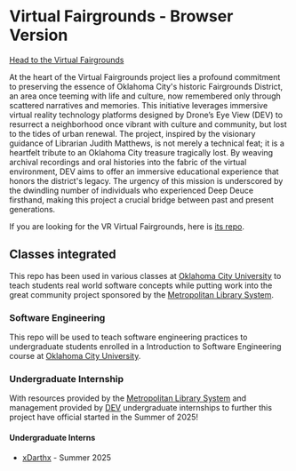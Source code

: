 # Virtual Fairgrounds - Browser Version
[Head to the Virtual Fairgrounds](https://devlimited.github.io/virtual-fairgrounds-web/)

At the heart of the Virtual Fairgrounds project lies a profound commitment to preserving the essence of Oklahoma City's historic Fairgrounds District, an area once teeming with life and culture, now remembered only through scattered narratives and memories. This initiative leverages immersive virtual reality technology platforms designed by Drone’s Eye View (DEV) to resurrect a neighborhood once vibrant with culture and community, but lost to the tides of urban renewal. The project, inspired by the visionary guidance of Librarian Judith Matthews, is not merely a technical feat; it is a heartfelt tribute to an Oklahoma City treasure tragically lost. By weaving archival recordings and oral histories into the fabric of the virtual environment, DEV aims to offer an immersive educational experience that honors the district's legacy. The urgency of this mission is underscored by the dwindling number of individuals who experienced Deep Deuce firsthand, making this project a crucial bridge between past and present generations.

If you are looking for the VR Virtual Fairgrounds, here is [its repo](https://github.com/DEVlimited/VirtualDeepDeuce).

## Classes integrated
This repo has been used in various classes at [Oklahoma City University](www.okcu.edu) to teach students real world software concepts while putting work into the great community project sponsored by the [Metropolitan Library System](https://www.metrolibrary.org/).

### Software Engineering
This repo will be used to teach software engineering practices to undergraduate students enrolled in a Introduction to Software Engineering course at [Oklahoma City University](www.okcu.edu).

### Undergraduate Internship
With resources provided by the [Metropolitan Library System](https://www.metrolibrary.org/) and management provided by [DEV](https://devlimited.org/) undergraduate internships to further this project have official started in the Summer of 2025!

#### Undergraduate Interns
- [xDarthx](https://github.com/xDarthx) - Summer 2025 